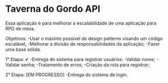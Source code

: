 # Taverna do Gordo API
Essa aplicação é para melhorar a escalabilidade de uma aplicação para RPG de mesa.

Objetivos:
-Usar o máximo possível de design patterns visando um código escalável;
-Melhorar a divisão de responsabilidades da aplicação;
-Fazer uma base sólida.

1° Etapa: ✔
-Entrega do sistema para registrar usuários:
  -Validar nome;
  -Validar senha;
  -Tratamento de erros;
  -Criação da rota para registrar;

2° Etapa: [EM PROGRESSO]
-Entrega do sistema de login.
